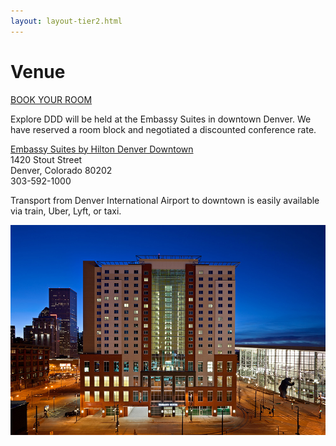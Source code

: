 ```yaml
---
layout: layout-tier2.html
---
```

<div class="section hero venue"></div>
<div class="container">
	<div class="col-lg-6 col-lg-offset-3">
		<h1 class="text-center">Venue</h1>
		<div class="text-center"><a class="btn" href="https://www.hilton.com/en/book/reservation/deeplink/?ctyhocn=DENESES&groupCode=CES92U&arrivaldate=2025-04-13&departuredate=2025-04-18&cid=OM,WW,HILTONLINK,EN,DirectLink&fromId=HILTONLINKDIRECT">BOOK YOUR ROOM</a></div>
		<p class="text-center">Explore DDD will be held at the Embassy Suites in downtown Denver.  We have reserved a room block and negotiated a discounted conference rate.</p>
		<p class="text-center">
			<a href="https://www.hilton.com/en/book/reservation/deeplink/?ctyhocn=DENESES&groupCode=CES92U&arrivaldate=2025-04-13&departuredate=2025-04-18&cid=OM,WW,HILTONLINK,EN,DirectLink&fromId=HILTONLINKDIRECT">Embassy Suites by Hilton Denver Downtown</a><br />
			1420 Stout Street<br />
			Denver, Colorado 80202<br />
			303-592-1000
		</p>
		<p class="text-center">Transport from Denver International Airport to downtown is easily available via train, Uber, Lyft, or taxi.</p>
		<img src="../img/venue/venue--night-shot.jpg" class="content-img" alt="" />
	</div>
</div>
